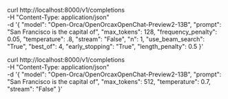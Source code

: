 curl http://localhost:8000/v1/completions \
    -H "Content-Type: application/json" \
    -d '{
        "model": "Open-Orca/OpenOrcaxOpenChat-Preview2-13B",
        "prompt": "San Francisco is the capital of",
        "max_tokens": 128,
        "frequency_penalty": 0.05,
        "temperature": .8,
        "stream": "False",
        "n": 1,
        "use_beam_search": "True",
        "best_of": 4,
        "early_stopping": "True",
        "length_penalty": 0.5
    }'


curl http://localhost:8000/v1/completions \
    -H "Content-Type: application/json" \
    -d '{
        "model": "Open-Orca/OpenOrcaxOpenChat-Preview2-13B",
        "prompt": "San Francisco is the capital of",
        "max_tokens": 512,
        "temperature": 0.7,
        "stream": "False"
    }'